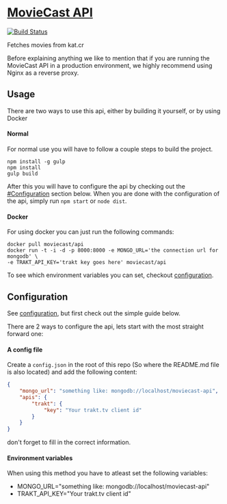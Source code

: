 # [MovieCast API](https://github.com/MovieCast/api)
[![Build Status](https://travis-ci.org/MovieCast/api.svg?branch=master)](https://travis-ci.org/MovieCast/desktop)

Fetches movies from kat.cr

Before explaining anything we like to mention that if you are running the MovieCast API in a production environment, we highly recommend using Nginx as a reverse proxy.

## Usage
There are two ways to use this api, either by building it yourself, or by using Docker

#### Normal
For normal use you will have to follow a couple steps to build the project.
```
npm install -g gulp
npm install
gulp build
```
After this you will have to configure the api by checking out the [#Configuration](#configuration) section below.
When you are done with the configuration of the api, simply run `npm start` or `node dist`.

#### Docker
For using docker you can just run the following commands:
```
docker pull moviecast/api
docker run -t -i -d -p 8000:8000 -e MONGO_URL='the connection url for mongodb' \
-e TRAKT_API_KEY='trakt key goes here' moviecast/api
```
To see which environment variables you can set, checkout [configuration](https://github.com/MovieCast/api/wiki/Configuration).

## Configuration
See [configuration](https://github.com/MovieCast/api/wiki/Configuration), but first check out the simple guide below.

There are 2 ways to configure the api, lets start with the most straight forward one:
#### A config file
Create a `config.json` in the root of this repo (So where the README.md file is also located) and add the following content:
```json
{
    "mongo_url": "something like: mongodb://localhost/moviecast-api",
    "apis": {
        "trakt": {
            "key": "Your trakt.tv client id"
        }
    }
}
```
don't forget to fill in the correct information.

#### Environment variables
When using this method you have to atleast set the following variables:
  - MONGO_URL="something like: mongodb://localhost/moviecast-api"
  - TRAKT_API_KEY="Your trakt.tv client id"

